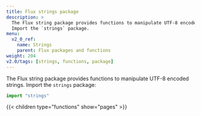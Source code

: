 ```yaml
---
title: Flux strings package
description: >
  The Flux string package provides functions to manipulate UTF-8 encoded strings.
  Import the `strings` package.
menu:
  v2_0_ref:
    name: Strings
    parent: Flux packages and functions
weight: 204
v2.0/tags: [strings, functions, package]
---
```


The Flux string package provides functions to manipulate UTF-8 encoded strings.
Import the `strings` package:

```js
import "strings"
```

{{< children type="functions" show="pages" >}}
